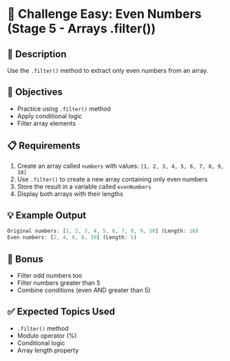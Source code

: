 # 🎯 Challenge Easy: Even Numbers (Stage 5 - Arrays .filter())

## 📝 Description

Use the `.filter()` method to extract only even numbers from an array.

## 🎯 Objectives

- Practice using `.filter()` method
- Apply conditional logic
- Filter array elements

## 📋 Requirements

1. Create an array called `numbers` with values: `[1, 2, 3, 4, 5, 6, 7, 8, 9, 10]`
2. Use `.filter()` to create a new array containing only even numbers
3. Store the result in a variable called `evenNumbers`
4. Display both arrays with their lengths

## 💡 Example Output

```javascript
Original numbers: [1, 2, 3, 4, 5, 6, 7, 8, 9, 10] (Length: 10)
Even numbers: [2, 4, 6, 8, 10] (Length: 5)
```

## 🚀 Bonus

- Filter odd numbers too
- Filter numbers greater than 5
- Combine conditions (even AND greater than 5)

## ✅ Expected Topics Used

- `.filter()` method
- Modulo operator (%)
- Conditional logic
- Array length property
